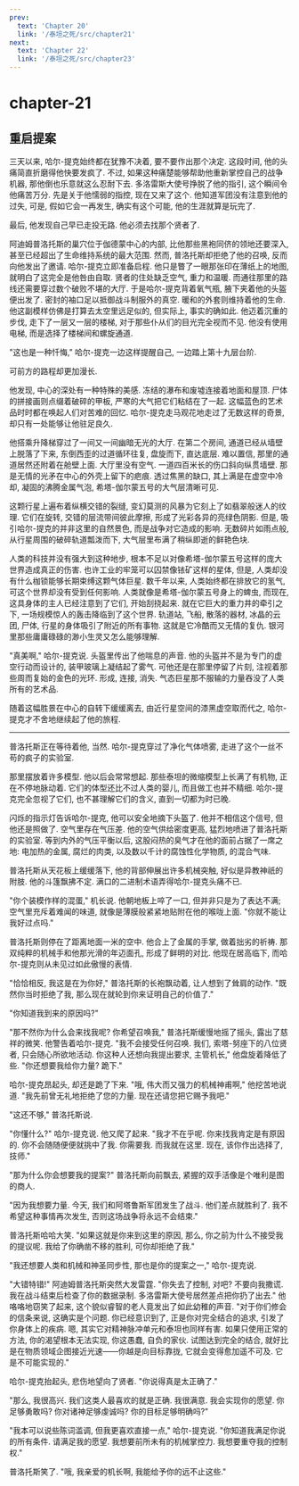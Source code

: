 ```yaml
---
prev:
  text: 'Chapter 20'
  link: '/泰坦之死/src/chapter21'
next:
  text: 'Chapter 22'
  link: '/泰坦之死/src/chapter23'
---
```


# chapter-21

## 重启提案

三天以来, 哈尔-提克始终都在犹豫不决着, 要不要作出那个决定. 这段时间, 他的头痛简直折磨得他快要发疯了. 不过, 如果这种痛楚能够帮助他重新掌控自己的战争机器, 那他倒也乐意就这么忍耐下去. 多洛雷斯大使号挣脱了他的指引, 这个瞬间令他痛苦万分. 先是关于他懦弱的指控, 现在又来了这个. 他知道军团没有注意到他的过失, 可是, 假如它会一再发生, 确实有这个可能, 他的生涯就算是玩完了.

最后, 他发现自己早已走投无路. 他必须去找那个贤者了.

阿迪姆普洛托斯的巢穴位于伽德蒙中心的内部, 比他那些黑袍同侪的领地还要深入, 甚至已经超出了生命维持系统的最大范围. 然而, 普洛托斯却拒绝了他的召唤, 反而向他发出了邀请. 哈尔-提克立即准备启程. 他只是瞥了一眼那张印在薄纸上的地图, 就明白了这完全是他咎由自取. 贤者的住处缺乏空气, 重力和温暖. 而通往那里的路线还需要穿过数个破败不堪的大厅. 于是哈尔-提克背着氧气瓶, 腋下夹着他的头盔便出发了. 密封的袖口足以抵御战斗制服外的真空. 暖和的外套则维持着他的生命. 他这副模样仿佛是打算去太空里远足似的, 但实际上, 事实的确如此. 他迈着沉重的步伐, 走下了一层又一层的楼梯, 对于那些仆从们的目光完全视而不见. 他没有使用电梯, 而是选择了楼梯间和螺旋通道.

"这也是一种忏悔," 哈尔-提克一边这样提醒自己, 一边踏上第十九层台阶.

可前方的路程却更加漫长.

他发现, 中心的深处有一种特殊的美感. 冻结的瀑布和废墟连接着地面和屋顶. 尸体的拼接画则点缀着破碎的甲板, 严寒的大气把它们粘结在了一起. 这幅蓝色的艺术品时时都在唤起人们对苦难的回忆. 哈尔-提克走马观花地走过了无数这样的奇景, 却只有一处能够让他驻足良久.

他搭乘升降梯穿过了一间又一间幽暗无光的大厅. 在第二个房间, 通道已经从墙壁上脱落了下来, 东倒西歪的过道循环往复, 盘旋而下, 直达底层. 难以置信, 那里的通道居然还附着在舱壁上面. 大厅里没有空气. 一道四百米长的伤口斜向纵贯墙壁. 那是无情的光矛在中心的外壳上留下的疤痕. 透过焦黑的缺口, 其上满是在虚空中冷却, 凝固的沸腾金属气泡, 希塔-伽尔蒙五号的大气层清晰可见.

这颗行星上遍布着纵横交错的裂缝, 变幻莫测的风暴为它刻上了如翡翠般迷人的纹理. 它们在旋转, 交错的层流带间彼此摩擦, 形成了光彩各异的亮绿色阴影. 但是, 吸引哈尔-提克的并非这里的自然景色, 而是战争对它造成的影响. 无数碎片如雨点般, 从行星周围的破碎轨道瓢泼而下, 大气层里布满了稍纵即逝的鲜艳色块.

人类的科技并没有强大到这种地步, 根本不足以对像希塔-伽尔蒙五号这样的庞大世界造成真正的伤害. 也许工业的牢笼可以囚禁像铱矿这样的星体, 但是, 人类却没有什么枷锁能够长期束缚这颗气体巨星. 数千年以来, 人类始终都在排放它的氢气, 可这个世界却没有受到任何影响. 人类就像是希塔-伽尔蒙五号身上的蜱虫, 而现在, 这具身体的主人已经注意到了它们, 开始刮挠起来. 就在它巨大的重力井的牵引之下, 一场规模惊人的轰击降临到了这个世界. 轨道站, 飞船, 散落的器材, 冰晶的云团, 尸体, 行星的身体吸引了附近的所有事物. 这就是它冷酷而又无情的复仇. 银河里那些庸庸碌碌的渺小生灵又怎么能够理解.

"真美啊," 哈尔-提克说. 头盔里传出了他喘息的声音. 他的头盔并不是为专门的虚空行动而设计的, 装甲玻璃上凝结起了雾气. 可他还是在那里停留了片刻, 注视着那些周而复始的金色的光环. 形成, 连接, 消失. 气态巨星那不服输的力量吞没了人类所有的艺术品.

随着这幅胜景在中心的自转下缓缓离去, 由近行星空间的漆黑虚空取而代之, 哈尔-提克才不舍地继续起了他的旅程.

--------

普洛托斯正在等待着他, 当然. 哈尔-提克穿过了净化气体喷雾, 走进了这个一丝不苟的疯子的实验室.

那里摆放着许多模型. 他以后会常常想起. 那些泰坦的微缩模型上长满了有机物, 正在不停地脉动着. 它们的体型还比不过人类的婴儿, 而且做工也并不精细. 哈尔-提克完全忽视了它们, 也不甚理解它们的含义, 直到一切都为时已晚.

闪烁的指示灯告诉哈尔-提克, 他可以安全地摘下头盔了. 他并不相信这个信号, 但他还是照做了. 空气里存在气压差. 他的空气供给密度更高, 猛烈地喷进了普洛托斯的实验室. 等到内外的气压平衡以后, 这股闷热的臭气才在他的面前占据了一席之地: 电加热的金属, 腐烂的肉类, 以及数以千计的腐蚀性化学物质, 的混合气味.

普洛托斯从天花板上缓缓落下, 他的背部伸展出许多机械突触, 好似是异教神祇的附肢. 他的斗篷飘拂不定. 满口的二进制术语弄得哈尔-提克头痛不已.

"你个装模作样的混蛋," 机长说. 他朝地板上啐了一口, 但并非只是为了表达不满; 空气里充斥着难闻的味道, 就像是薄膜般紧紧地贴附在他的喉咙上面. "你就不能让我好过点吗."

普洛托斯则停在了距离地面一米的空中. 他合上了金属的手掌, 做着拙劣的祈祷. 那双纯粹的机械手和他那光滑的年迈面孔, 形成了鲜明的对比. 他现在居高临下, 而哈尔-提克则从未见过如此傲慢的表情.

"恰恰相反, 我这是在为你好," 普洛托斯的长袍飘动着, 让人想到了耸肩的动作. "既然你当时拒绝了我, 那么现在就轮到你来证明自己的价值了."

"你知道我到来的原因吗?"

"那不然你为什么会来找我呢? 你希望召唤我," 普洛托斯缓慢地摇了摇头, 露出了慈祥的微笑. 他警告着哈尔-提克. "我不会接受任何召唤. 我们, 索塔-努座下的八位贤者, 只会随心所欲地活动. 你这种人还想向我提出要求, 主管机长," 他盘旋着降低了些. "你还想要我给你力量? 跪下."

哈尔-提克昂起头, 却还是跪了下来. "哦, 伟大而又强力的机械神甫啊," 他挖苦地说道. "我先前曾无礼地拒绝了您的力量. 现在还请您把它赐予我吧."

"这还不够," 普洛托斯说.

"你懂什么?" 哈尔-提克说. 他又爬了起来. "我才不在乎呢. 你来找我肯定是有原因的. 你不会随随便便就挑中了我. 你需要我. 而我就在这里. 现在, 该你作出选择了, 技师."

"那为什么你会想要我的提案?" 普洛托斯向前飘去, 紧握的双手活像是个唯利是图的商人.

"因为我想要力量. 今天, 我们和阿塔鲁斯军团发生了战斗. 他们差点就胜利了. 我不希望这种事情再次发生, 否则这场战争将永远不会结束."

普洛托斯哈哈大笑. "如果这就是你来到这里的原因, 那么, 你之前为什么不接受我的提议呢. 我给了你确凿不移的胜利, 可你却拒绝了我."

"我还想要人类和机械和神圣同步性, 那也是你的提案之一," 哈尔-提克说.

"大错特错!" 阿迪姆普洛托斯突然大发雷霆. "你失去了控制, 对吧? 不要向我撒谎. 我在战斗结束后检查了你的数据录制. 多洛雷斯大使号居然差点把你扔了出去." 他咯咯地窃笑了起来, 这个貌似睿智的老人竟发出了如此幼稚的声音. "对于你们修会的信条来说, 这确实是个问题. 你已经意识到了, 正是你对完全结合的追求, 引发了你身体上的疾病. 嗯, 其实它对精神脉冲单元和泰坦也同样有害. 如果只使用正常的方法, 你的渴望根本无法实现, 你这愚蠢, 自负的家伙. 试图达到完全的结合, 就好比是在物质领域企图接近光速——你越是向目标靠拢, 它就会变得愈加遥不可及. 它是不可能实现的."

哈尔-提克抬起头, 悲伤地望向了贤者. "你说得真是太正确了."

"那么, 我很高兴. 我们这类人最喜欢的就是正确. 我很满意. 我会实现你的愿望. 你足够勇敢吗? 你对诸神足够虔诚吗? 你的目标足够明确吗?"

"我本可以说些陈词滥调, 但我更喜欢直接一点," 哈尔-提克说. "你知道我满足你说的所有条件. 请满足我的愿望. 我想要前所未有的机械掌控力. 我想要重夺我的控制权."

普洛托斯笑了. "哦, 我亲爱的机长啊, 我能给予你的远不止这些."
